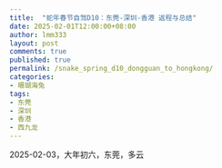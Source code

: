 ```yaml
---
title:  "蛇年春节自驾D10：东莞-深圳-香港 返程与总结"
date: 2025-02-01T12:00:00+08:00
author: lmm333
layout: post
comments: true
published: true
permalink: /snake_spring_d10_dongguan_to_hongkong/
categories:
- 珊瑚海兔
tags:
- 东莞
- 深圳
- 香港
- 西九龙
---
```

2025-02-03，大年初六，东莞，多云
